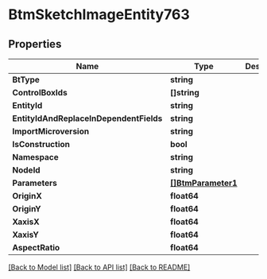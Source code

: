 # BtmSketchImageEntity763

## Properties

Name | Type | Description | Notes
------------ | ------------- | ------------- | -------------
**BtType** | **string** |  | [optional] 
**ControlBoxIds** | **[]string** |  | [optional] 
**EntityId** | **string** |  | [optional] 
**EntityIdAndReplaceInDependentFields** | **string** |  | [optional] 
**ImportMicroversion** | **string** |  | [optional] 
**IsConstruction** | **bool** |  | [optional] 
**Namespace** | **string** |  | [optional] 
**NodeId** | **string** |  | [optional] 
**Parameters** | [**[]BtmParameter1**](BTMParameter-1.md) |  | [optional] 
**OriginX** | **float64** |  | [optional] 
**OriginY** | **float64** |  | [optional] 
**XaxisX** | **float64** |  | [optional] 
**XaxisY** | **float64** |  | [optional] 
**AspectRatio** | **float64** |  | [optional] 

[[Back to Model list]](../README.md#documentation-for-models) [[Back to API list]](../README.md#documentation-for-api-endpoints) [[Back to README]](../README.md)



